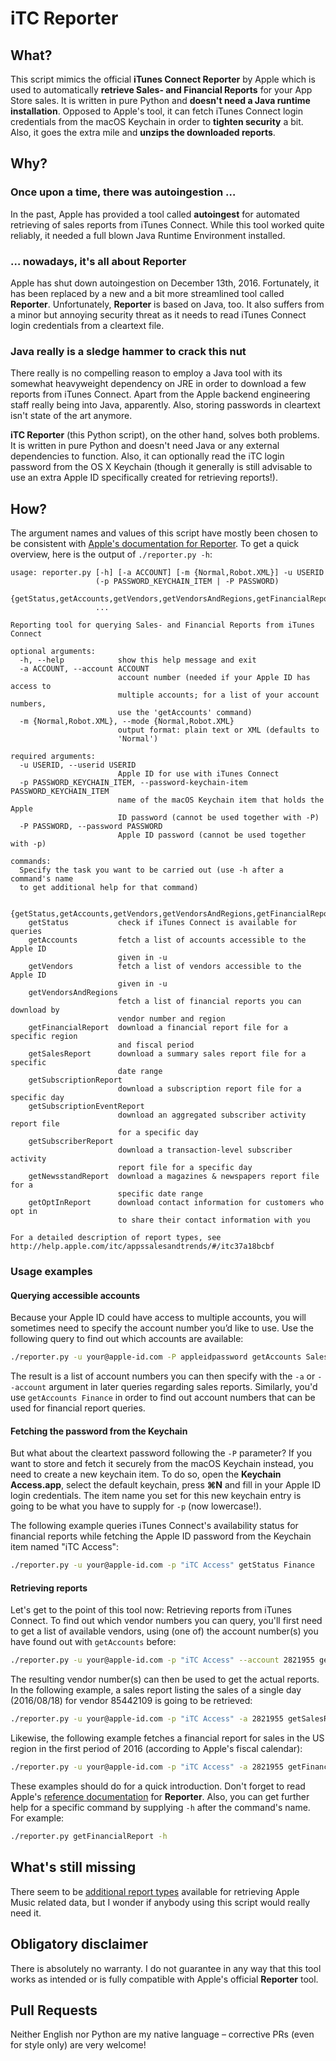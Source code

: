 # iTC Reporter

## What?
This script mimics the official **iTunes Connect Reporter** by Apple which is used to automatically **retrieve Sales- and Financial Reports** for your App Store sales.
It is written in pure Python and **doesn't need a Java runtime installation**.
Opposed to Apple's tool, it can fetch iTunes Connect login credentials from the macOS Keychain in order to **tighten security** a bit. Also, it goes the extra mile and **unzips the downloaded reports**.

## Why?

### Once upon a time, there was autoingestion …
In the past, Apple has provided a tool called **autoingest** for automated retrieving of sales reports from iTunes Connect. While this tool worked quite reliably, it needed a full blown Java Runtime Environment installed. 

### … nowadays, it's all about Reporter
Apple has shut down autoingestion on December 13th, 2016. Fortunately, it has been replaced by a new and a bit more streamlined tool called **Reporter**. Unfortunately, **Reporter** is based on Java, too. It also suffers from a minor but annoying security threat as it needs to read iTunes Connect login credentials from a cleartext file.

### Java really is a sledge hammer to crack this nut
There really is no compelling reason to employ a Java tool with its somewhat heavyweight dependency on JRE in order to download a few reports from iTunes Connect. Apart from the Apple backend engineering staff really being into Java, apparently. Also, storing passwords in cleartext isn't state of the art anymore.

**iTC Reporter** (this Python script), on the other hand, solves both problems. It is written in pure Python and doesn't need Java or any external dependencies to function. Also, it can optionally read the iTC login password from the OS X Keychain (though it generally is still advisable to use an extra Apple ID specifically created for retrieving reports!).

## How?

The argument names and values of this script have mostly been chosen to be consistent with [Apple's documentation for Reporter](https://help.apple.com/itc/appsreporterguide/). To get a quick overview, here is the output of `./reporter.py -h`: 
```text
usage: reporter.py [-h] [-a ACCOUNT] [-m {Normal,Robot.XML}] -u USERID
                   (-p PASSWORD_KEYCHAIN_ITEM | -P PASSWORD)
                   {getStatus,getAccounts,getVendors,getVendorsAndRegions,getFinancialReport,getSalesReport,getSubscriptionReport,getSubscriptionEventReport,getSubscriberReport,getNewsstandReport,getOptInReport}
                   ...

Reporting tool for querying Sales- and Financial Reports from iTunes Connect

optional arguments:
  -h, --help            show this help message and exit
  -a ACCOUNT, --account ACCOUNT
                        account number (needed if your Apple ID has access to
                        multiple accounts; for a list of your account numbers,
                        use the 'getAccounts' command)
  -m {Normal,Robot.XML}, --mode {Normal,Robot.XML}
                        output format: plain text or XML (defaults to
                        'Normal')

required arguments:
  -u USERID, --userid USERID
                        Apple ID for use with iTunes Connect
  -p PASSWORD_KEYCHAIN_ITEM, --password-keychain-item PASSWORD_KEYCHAIN_ITEM
                        name of the macOS Keychain item that holds the Apple
                        ID password (cannot be used together with -P)
  -P PASSWORD, --password PASSWORD
                        Apple ID password (cannot be used together with -p)

commands:
  Specify the task you want to be carried out (use -h after a command's name
  to get additional help for that command)

  {getStatus,getAccounts,getVendors,getVendorsAndRegions,getFinancialReport,getSalesReport,getSubscriptionReport,getSubscriptionEventReport,getSubscriberReport,getNewsstandReport,getOptInReport}
    getStatus           check if iTunes Connect is available for queries
    getAccounts         fetch a list of accounts accessible to the Apple ID
                        given in -u
    getVendors          fetch a list of vendors accessible to the Apple ID
                        given in -u
    getVendorsAndRegions
                        fetch a list of financial reports you can download by
                        vendor number and region
    getFinancialReport  download a financial report file for a specific region
                        and fiscal period
    getSalesReport      download a summary sales report file for a specific
                        date range
    getSubscriptionReport
                        download a subscription report file for a specific day
    getSubscriptionEventReport
                        download an aggregated subscriber activity report file
                        for a specific day
    getSubscriberReport
                        download a transaction-level subscriber activity
                        report file for a specific day
    getNewsstandReport  download a magazines & newspapers report file for a
                        specific date range
    getOptInReport      download contact information for customers who opt in
                        to share their contact information with you

For a detailed description of report types, see
http://help.apple.com/itc/appssalesandtrends/#/itc37a18bcbf
```

### Usage examples

#### Querying accessible accounts
Because your Apple ID could have access to multiple accounts, you will sometimes need to specify the account number you’d like to use. Use the following query to find out which accounts are available:

```sh
./reporter.py -u your@apple-id.com -P appleidpassword getAccounts Sales
```
The result is a list of account numbers you can then specify with the `-a` or `--account` argument in later queries regarding sales reports. Similarly, you'd use `getAccounts Finance` in order to find out account numbers that can be used for financial report queries.

#### Fetching the password from the Keychain
But what about the cleartext password following the `-P` parameter? If you want to store and fetch it securely from the macOS Keychain instead, you need to create a new keychain item. To do so, open the **Keychain Access.app**, select the default keychain, press **⌘N** and fill in your Apple ID login credentials. The item name you set for this new keychain entry is going to be what you have to supply for `-p` (now lowercase!).

The following example queries iTunes Connect's availability status for financial reports while fetching the Apple ID password from the Keychain item named "iTC Access":

```sh
./reporter.py -u your@apple-id.com -p "iTC Access" getStatus Finance
```

#### Retrieving reports
Let's get to the point of this tool now: Retrieving reports from iTunes Connect.
To find out which vendor numbers you can query, you'll first need to get a list of available vendors, using (one of) the account number(s) you have found out with `getAccounts` before:

```sh
./reporter.py -u your@apple-id.com -p "iTC Access" --account 2821955 getVendors
```

The resulting vendor number(s) can then be used to get the actual reports. In the following example, a sales report listing the sales of a single day (2016/08/18) for vendor 85442109 is going to be retrieved: 

```sh
./reporter.py -u your@apple-id.com -p "iTC Access" -a 2821955 getSalesReport 85442109 Daily 20160818
```

Likewise, the following example fetches a financial report for sales in the US region in the first period of 2016 (according to Apple's fiscal calendar):

```sh
./reporter.py -u your@apple-id.com -p "iTC Access" -a 2821955 getFinancialReport 85442109 US 2016 01
```

These examples should do for a quick introduction. Don't forget to read Apple's [reference documentation](https://help.apple.com/itc/appsreporterguide/) for **Reporter**. Also, you can get further help for a specific command by supplying `-h` after the command's name. For example: 

```sh
./reporter.py getFinancialReport -h
```

## What's still missing
There seem to be [additional report types](http://help.apple.com/itc/contentreporterguide/en.lproj/static.html) available for retrieving Apple Music related data, but I wonder if anybody using this script would really need it.

## Obligatory disclaimer

There is absolutely no warranty. I do not guarantee in any way that this tool works as intended or is fully compatible with Apple's official **Reporter** tool.

## Pull Requests
Neither English nor Python are my native language – corrective PRs (even for style only) are very welcome!

